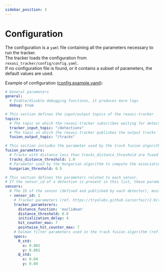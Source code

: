 ```yaml
---
sidebar_position: 3
---
```


# Configuration

The configuration is a `yaml` file containing all the parameters necessary to run the tracker. \
The tracker loads the configuration from `rexasi_tracker/config/config.yaml`. \
If no configuration file is found, or it contains a subset of parameters, the default values are used.

Example of configuration ([config.example.yaml](https://github.com/spindoxlabs/rexasi-tracker/blob/main/ros/rexasi_tracker/config/config.example.yml)):

```yaml
# General parameters
general:
  # Enable/disable debugging functions, it produces more logs
  debug: true

# This section defines the input/output topics of the rexasi-tracker
topics:
  # The topic on which the rexasi-tracker subscribes waiting for detections
  tracker_input_topic: "/detections"
  # The topic on which the rexasi-tracker publishes the output tracks
  fusion_output_topic: "/tracks"

# This section includes the parameter used by the track fusion algorithm
fusion_parameters:
  # Tracks with distance less than tracks_distance_threshold are fused together
  tracks_distance_threshold: 1.0
  # Parameter used by the Hungarian algorithm to compute the association matrix
  hungarian_threshold: 0.5

# This section defines the parameters related to each sensor.
# If the sensor_id of a detection is present in this list, these parameters override the default ones
sensors:
  # The ID of the sensor (defined and published by each detector), must be unique
  - sensor_id: 1
    # Tracker parameters (ref. https://tryolabs.github.io/norfair/2.0/reference/tracker/)
    tracker_paramterers:
      distance_function: 'euclidean'
      distance_threshold: 0.8
      initialization_delay: 4
      hit_counter_max: 7
      pointwise_hit_counter_max: 7
    # Kalman filter parameters used in the track fusion algorithm (ref. https://filterpy.readthedocs.org)
    specs:
      R_std:
        x: 0.001
        y: 0.001
      Q_std:
        x: 0.04
        y: 0.04
```